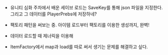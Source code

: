 - 유니티 심화 주차에서 배운 세이브 로드는 SaveKey를 통해 json 파일을 지정한다. 그리고 그 데이터를 PlayerPrebs에 저장하네?

- 팩토리 패턴을 써보는 중. 아이템 로드부터 팩토리를 이용한 생성까지, 완벽!

- 데이터 로드할 때 제너릭을 이용해 

- ItemFactory에서 map과 load를 따로 써서 생기는 문제를 해결하고 싶다.